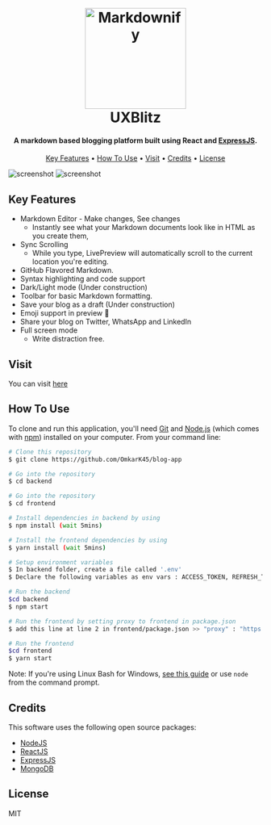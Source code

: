 <h1 align="center">
  <br>
  <a href="http://www.semicolon-blog.netlify.app/blogs"><img src="https://i.imgur.com/eKUAJTX.png" alt="Markdownify" width="200"></a>
  
  <br>
  UXBlitz
  <br>
</h1>

<h4 align="center">A markdown based blogging platform built using React and <a href="http://expressjs.com" target="_blank">ExpressJS</a>.</h4>

<p align="center">
  <a href="#key-features">Key Features</a> •
  <a href="#how-to-use">How To Use</a> •
  <a href="#visit">Visit</a> •
  <a href="#credits">Credits</a> •
  <a href="#license">License</a>
</p>

![screenshot](https://i.imgur.com/OQkvjwK.png)
![screenshot](https://i.imgur.com/Q5YSQZI.png)

## Key Features

- Markdown Editor - Make changes, See changes
  - Instantly see what your Markdown documents look like in HTML as you create them,
- Sync Scrolling
  - While you type, LivePreview will automatically scroll to the current location you're editing.
- GitHub Flavored Markdown.
- Syntax highlighting and code support
- Dark/Light mode (Under construction)
- Toolbar for basic Markdown formatting.
- Save your blog as a draft (Under construction)
- Emoji support in preview :tada:
- Share your blog on Twitter, WhatsApp and LinkedIn
- Full screen mode
  - Write distraction free.

## Visit

You can visit [here](http://semicolon-blog.netlify.app)

## How To Use

To clone and run this application, you'll need [Git](https://git-scm.com) and [Node.js](https://nodejs.org/en/download/) (which comes with [npm](http://npmjs.com)) installed on your computer. From your command line:

```bash
# Clone this repository
$ git clone https://github.com/OmkarK45/blog-app

# Go into the repository
$ cd backend

# Go into the repository
$ cd frontend

# Install dependencies in backend by using 
$ npm install (wait 5mins)

# Install the frontend dependencies by using 
$ yarn install (wait 5mins)

# Setup environment variables
$ In backend folder, create a file called '.env' 
$ Declare the following variables as env vars : ACCESS_TOKEN, REFRESH_TOKEN_SECRET, JWT_SECRET='some secure string'(required), DB_URI_LOCAL=mongodb://localhost/blogdb (if db doesn't exist, it'll create one.), DB_URI_ATLAS='the url from mongo cloud atlas' (optional) 

# Run the backend
$cd backend
$ npm start

# Run the frontend by setting proxy to frontend in package.json
$ add this line at line 2 in frontend/package.json >> "proxy" : "https://localhost:3001"

# Run the frontend
$cd frontend
$ yarn start
```

Note: If you're using Linux Bash for Windows, [see this guide](https://www.howtogeek.com/261575/how-to-run-graphical-linux-desktop-applications-from-windows-10s-bash-shell/) or use `node` from the command prompt.

## Credits

This software uses the following open source packages:

- [NodeJS](http://nodejs.org)
- [ReactJS](http://reactjs.org)
- [ExpressJS](http://expressjs.com)
- [MongoDB](http://mongodb.com)

## License

MIT
